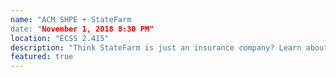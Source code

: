 ```yaml
---
name: "ACM SHPE + StateFarm
date: "November 1, 2018 8:30 PM"
location: "ECSS 2.415"
description: "Think StateFarm is just an insurance company? Learn about how they are contributing to technology, see some of the projects they're working on, and learn about their internships and jobs!"
featured: true
---
```

